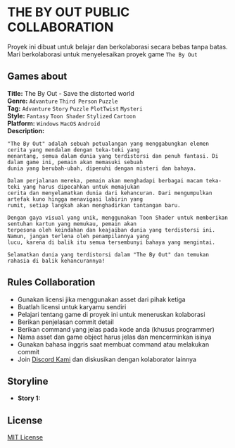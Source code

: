 # THE BY OUT PUBLIC COLLABORATION

Proyek ini dibuat untuk belajar dan berkolaborasi secara bebas tanpa batas. Mari berkolaborasi untuk menyelesaikan proyek game `The By Out`

## Games about
**Title:** The By Out - Save the distorted world <br>
**Genre:** `Advanture` `Third Person` `Puzzle` <br>
**Tag:** `Advanture` `Story` `Puzzle` `PlotTwist` `Mysteri` <br>
**Style:** `Fantasy` `Toon Shader` `Stylized` `Cartoon` <br>
**Platform:** `Windows` `MacOS` `Android` <br>
**Description:** <br>
```
"The By Out" adalah sebuah petualangan yang menggabungkan elemen cerita yang mendalam dengan teka-teki yang 
menantang, semua dalam dunia yang terdistorsi dan penuh fantasi. Di dalam game ini, pemain akan memasuki sebuah
dunia yang berubah-ubah, dipenuhi dengan misteri dan bahaya.

Dalam perjalanan mereka, pemain akan menghadapi berbagai macam teka-teki yang harus dipecahkan untuk memajukan
cerita dan menyelamatkan dunia dari kehancuran. Dari mengumpulkan artefak kuno hingga menavigasi labirin yang
rumit, setiap langkah akan menghadirkan tantangan baru.

Dengan gaya visual yang unik, menggunakan Toon Shader untuk memberikan sentuhan kartun yang memukau, pemain akan
terpesona oleh keindahan dan keajaiban dunia yang terdistorsi ini. Namun, jangan terlena oleh penampilannya yang
lucu, karena di balik itu semua tersembunyi bahaya yang mengintai.

Selamatkan dunia yang terdistorsi dalam "The By Out" dan temukan rahasia di balik kehancurannya!
```

## Rules Collaboration
- Gunakan licensi jika menggunakan asset dari pihak ketiga
- Buatlah licensi untuk karyamu sendiri
- Pelajari tentang game di proyek ini untuk meneruskan kolaborasi
- Berikan penjelasan commit detail
- Berikan command yang jelas pada kode anda (khusus programmer)
- Nama asset dan game object harus jelas dan mencerminkan isinya
- Gunakan bahasa inggris saat membuat command atau melakukan commit
- Join [Discord Kami](https://discord.gg/cHxtyxtpNy) dan diskusikan dengan kolaborator lainnya

## Storyline
- **Story 1:**

## License
[MIT License](https://github.com/exzgit/TheByOut/blob/main/License.txt)
